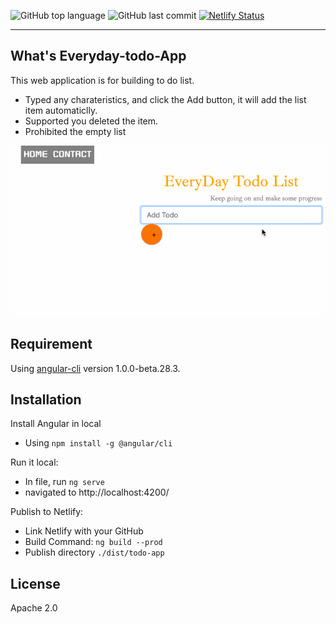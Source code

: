 
![GitHub top language](https://img.shields.io/github/languages/top/ellenchenzl/EveryDay-todo-App)     ![GitHub last commit](https://img.shields.io/github/last-commit/ellenchenzl/EveryDay-todo-App)      [![Netlify Status](https://api.netlify.com/api/v1/badges/9448652b-f779-4c0e-9830-7390514f5e6f/deploy-status)](https://app.netlify.com/sites/determined-easley-b02089/deploys) 

----
What's Everyday-todo-App
---------
This web application is for building to do list.
* Typed any charateristics, and click the Add button, it will add the list item automaticlly.
* Supported you deleted the item.
* Prohibited the empty list

![image](https://github.com/ellenchenzl/EveryDay-todo-App/blob/master/appshow.gif )   

Requirement 
----
Using [angular-cli](https://github.com/angular/angular-cli) version 1.0.0-beta.28.3.

Installation
--------
Install Angular in local
  * Using `npm install -g @angular/cli`
  
Run it local:
  * In file, run `ng serve`
  * navigated to http://localhost:4200/

Publish to Netlify:
  * Link Netlify with your GitHub 
  * Build Command: `ng build --prod`
  * Publish directory `./dist/todo-app`

License 
--------
Apache 2.0




